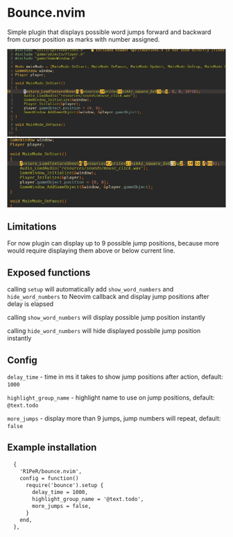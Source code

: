 # Bounce.nvim

Simple plugin that displays possible word jumps forward and backward from cursor position as marks with number assigned.

![Alt text](img/picture_1.JPG?raw=true "Forward possible jump positions")
![Alt text](img/picture_2.JPG?raw=true "Backward possible jump positions")

## Limitations

For now plugin can display up to 9 possible jump positions, because more would require displaying them above or below current line.

## Exposed functions

calling `setup` will automatically add `show_word_numbers` and `hide_word_numbers` to Neovim callback and display jump positions after delay is elapsed

calling `show_word_numbers` will display possible jump position instantly

calling `hide_word_numbers` will hide displayed possbile jump position instantly

## Config

`delay_time` - time in ms it takes to show jump positions after action, default: `1000`

`highlight_group_name` - highlight name to use on jump positions, default: `@text.todo`

`more_jumps` - display more than 9 jumps, jump numbers will repeat, default: `false`

## Example installation

```
  {
    'R1PeR/bounce.nvim',
    config = function()
      require('bounce').setup {
        delay_time = 1000,
        highlight_group_name = '@text.todo',
        more_jumps = false,
      }
    end,
  },
```